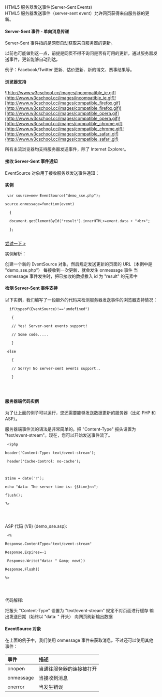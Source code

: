  HTML5 服务器发送事件(Server-Sent Events)  
HTML5 服务器发送事件（server-sent event）允许网页获得来自服务器的更新。

 

#### Server-Sent 事件 - 单向消息传递

 Server-Sent 事件指的是网页自动获取来自服务器的更新。

 以前也可能做到这一点，前提是网页不得不询问是否有可用的更新。通过服务器发送事件，更新能够自动到达。

 例子：Facebook/Twitter 更新、估价更新、新的博文、赛事结果等。

 

#### 浏览器支持

  ![http://www.w3cschool.cc/images/incompatible_ie.gif](http://www.w3cschool.cc/images/incompatible_ie.gif)![http://www.w3cschool.cc/images/compatible_firefox.gif](http://www.w3cschool.cc/images/compatible_firefox.gif)![http://www.w3cschool.cc/images/compatible_opera.gif](http://www.w3cschool.cc/images/compatible_opera.gif)![http://www.w3cschool.cc/images/compatible_chrome.gif](http://www.w3cschool.cc/images/compatible_chrome.gif)![http://www.w3cschool.cc/images/compatible_safari.gif](http://www.w3cschool.cc/images/compatible_safari.gif)

 所有主流浏览器均支持服务器发送事件，除了 Internet Explorer。

 

#### 接收 Server-Sent 事件通知

 EventSource 对象用于接收服务器发送事件通知：

  
#### 实例

 
```
 var source=new EventSource("demo_sse.php");

source.onmessage=function(event)

  {

  document.getElementById("result").innerHTML+=event.data + "<br>";

  };


```
 

[尝试一下 »](http://www.w3cschool.cc/try/try.php?filename=tryhtml5_sse) 

 实例解析：

 
创建一个新的 EventSource 对象，然后规定发送更新的页面的 URL（本例中是 "demo_sse.php"）
 每接收到一次更新，就会发生 onmessage 事件
 当 onmessage 事件发生时，把已接收的数据推入 id 为 "result" 的元素中
 


#### 检测 Server-Sent 事件支持

 以下实例，我们编写了一段额外的代码来检测服务器发送事件的浏览器支持情况：

 
```
  if(typeof(EventSource)!=="undefined")

   {

   // Yes! Server-sent events support!

   // Some code.....

   }

 else

   {

   // Sorry! No server-sent events support..

   } 

 


```
 



#### 服务器端代码实例

 为了让上面的例子可以运行，您还需要能够发送数据更新的服务器（比如 PHP 和 ASP）。

 服务器端事件流的语法是非常简单的。把 "Content-Type" 报头设置为 "text/event-stream"。现在，您可以开始发送事件流了。

 
```
 <?php

header('Content-Type: text/event-stream');

 header('Cache-Control: no-cache');



$time = date('r');

echo "data: The server time is: {$time}nn";

flush();

?> 




```
 ASP 代码 (VB) (demo_sse.asp):

 
```
 <%

Response.ContentType="text/event-stream"

Response.Expires=-1

 Response.Write("data: " &amp; now())

Response.Flush()

%> 




```
 代码解释:

 
把报头 "Content-Type" 设置为 "text/event-stream"
 规定不对页面进行缓存
 输出发送日期（始终以 "data: " 开头）
 向网页刷新输出数据
 
#### EventSource 对象

 在上面的例子中，我们使用 onmessage 事件来获取消息。不过还可以使用其他事件：

 

|事件|描述|
|:--|:--|
|onopen|当通往服务器的连接被打开|
|onmessage|当接收到消息|
|onerror|当发生错误|



